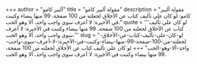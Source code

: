 +++
author = "ألبير كامو"
title = "مقولة ألبير كامو"
description = "مقولة ألبير كامو: لو كان علي تأليف كتاب عن الأخلاق لجعلته من 100 صفحة، 99 منها بيضاء وكتبت في الأخيرة: لا أعرف سوى واجب واحد، ألا وهو الحب."
quote = '''لو كان علي تأليف كتاب عن الأخلاق لجعلته من 100 صفحة، 99 منها بيضاء وكتبت في الأخيرة: لا أعرف سوى واجب واحد، ألا وهو الحب.''' 
slug = "لو-كان-علي-تأليف-كتاب-عن-الأخلاق-لجعلته-من-100-صفحة-99-منها-بيضاء-وكتبت-في-الأخيرة:-لا-أعرف-سوى-واجب-واحد-ألا-وهو-الحب"
+++
لو كان علي تأليف كتاب عن الأخلاق لجعلته من 100 صفحة، 99 منها بيضاء وكتبت في الأخيرة: لا أعرف سوى واجب واحد، ألا وهو الحب.
